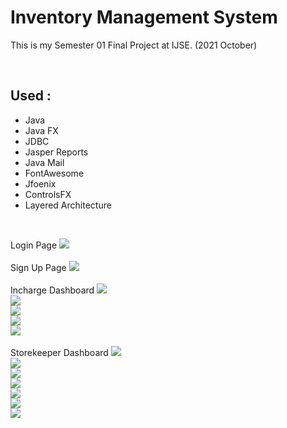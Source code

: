 # Inventory Management System

This is my Semester 01 Final Project at IJSE. (2021 October)

<br>

## Used :

- Java
- Java FX
- JDBC
- Jasper Reports
- Java Mail
- FontAwesome
- Jfoenix
- ControlsFX
- Layered Architecture

<br>

Login Page
<img src = "screenshots/img-01.png"> <br>
<br>
Sign Up Page
<img src = "screenshots/img-02.png"> <br>
<br>
Incharge Dashboard
<img src = "screenshots/img-03.png"> <br>
<img src = "screenshots/img-04.png"> <br>
<img src = "screenshots/img-05.png"> <br>
<img src = "screenshots/img-06.png"> <br>
<img src = "screenshots/img-07.png"> <br>
<br>
Storekeeper Dashboard
<img src = "screenshots/img-08.png"> <br>
<img src = "screenshots/img-09.png"> <br>
<img src = "screenshots/img-10.png"> <br>
<img src = "screenshots/img-11.png"> <br>
<img src = "screenshots/img-12.png"> <br>
<img src = "screenshots/img-13.png"> <br>
<img src = "screenshots/img-14.png">

